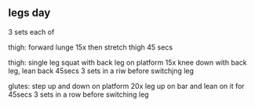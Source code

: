## legs day

3 sets each of

thigh:
forward lunge 15x
then stretch thigh 45 secs

thigh:
single leg squat with back leg on platform 15x
knee down with back leg, lean back 45secs
3 sets in a riw before switchjng leg

glutes:
step up and down on platform 20x
leg up on bar and lean on it for 45secs
3 sets in a row before switching leg
